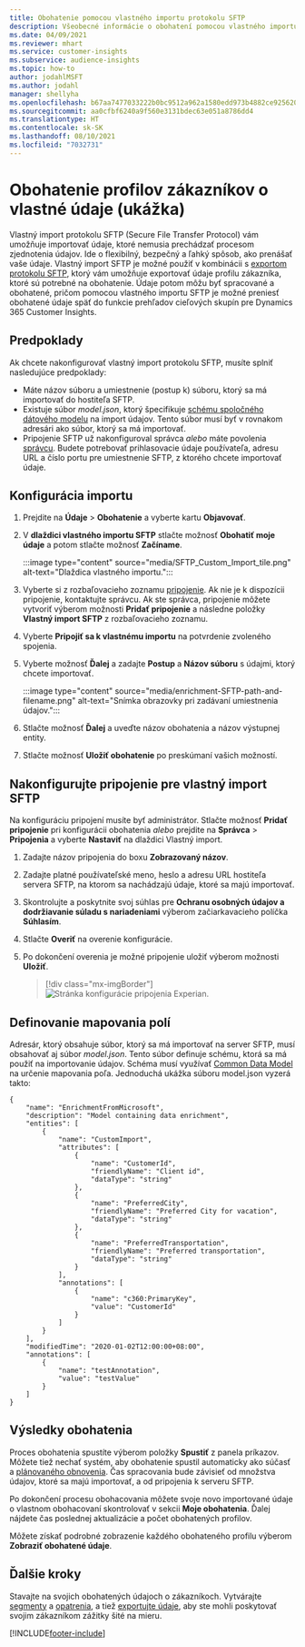 ```yaml
---
title: Obohatenie pomocou vlastného importu protokolu SFTP
description: Všeobecné informácie o obohatení pomocou vlastného importu protokolu SFTP.
ms.date: 04/09/2021
ms.reviewer: mhart
ms.service: customer-insights
ms.subservice: audience-insights
ms.topic: how-to
author: jodahlMSFT
ms.author: jodahl
manager: shellyha
ms.openlocfilehash: b67aa7477033222b0bc9512a962a1580edd973b4882ce925620ff5ec14f83fe3
ms.sourcegitcommit: aa0cfbf6240a9f560e3131bdec63e051a8786dd4
ms.translationtype: HT
ms.contentlocale: sk-SK
ms.lasthandoff: 08/10/2021
ms.locfileid: "7032731"
---
```

# <a name="enrich-customer-profiles-with-custom-data-preview"></a>Obohatenie profilov zákazníkov o vlastné údaje (ukážka)

Vlastný import protokolu SFTP (Secure File Transfer Protocol) vám umožňuje importovať údaje, ktoré nemusia prechádzať procesom zjednotenia údajov. Ide o flexibilný, bezpečný a ľahký spôsob, ako prenášať vaše údaje. Vlastný import SFTP je možné použiť v kombinácii s [exportom protokolu SFTP](export-sftp.md), ktorý vám umožňuje exportovať údaje profilu zákazníka, ktoré sú potrebné na obohatenie. Údaje potom môžu byť spracované a obohatené, pričom pomocou vlastného importu SFTP je možné preniesť obohatené údaje späť do funkcie prehľadov cieľových skupín pre Dynamics 365 Customer Insights.

## <a name="prerequisites"></a>Predpoklady

Ak chcete nakonfigurovať vlastný import protokolu SFTP, musíte splniť nasledujúce predpoklady:

- Máte názov súboru a umiestnenie (postup k) súboru, ktorý sa má importovať do hostiteľa SFTP.
- Existuje súbor *model.json*, ktorý špecifikuje [schému spoločného dátového modelu](/common-data-model/) na import údajov. Tento súbor musí byť v rovnakom adresári ako súbor, ktorý sa má importovať.
- Pripojenie SFTP už nakonfiguroval správca *alebo* máte povolenia [správcu](permissions.md#administrator). Budete potrebovať prihlasovacie údaje používateľa, adresu URL a číslo portu pre umiestnenie SFTP, z ktorého chcete importovať údaje.


## <a name="configure-the-import"></a>Konfigurácia importu

1. Prejdite na **Údaje** > **Obohatenie** a vyberte kartu **Objavovať**.

1. V **dlaždici vlastného importu SFTP** stlačte možnosť **Obohatiť moje údaje** a potom stlačte možnosť **Začíname**.

   :::image type="content" source="media/SFTP_Custom_Import_tile.png" alt-text="Dlaždica vlastného importu.":::

1. Vyberte si z rozbaľovacieho zoznamu [pripojenie](connections.md). Ak nie je k dispozícii pripojenie, kontaktujte správcu. Ak ste správca, pripojenie môžete vytvoriť výberom možnosti **Pridať pripojenie** a následne položky **Vlastný import SFTP** z rozbaľovacieho zoznamu.

1. Vyberte **Pripojiť sa k vlastnému importu** na potvrdenie zvoleného spojenia.

1.  Vyberte možnosť **Ďalej** a zadajte **Postup** a **Názov súboru** s údajmi, ktorý chcete importovať.

    :::image type="content" source="media/enrichment-SFTP-path-and-filename.png" alt-text="Snímka obrazovky pri zadávaní umiestnenia údajov.":::

1. Stlačte možnosť **Ďalej** a uveďte názov obohatenia a názov výstupnej entity. 

1. Stlačte možnosť **Uložiť obohatenie** po preskúmaní vašich možností.

## <a name="configure-the-connection-for-sftp-custom-import"></a>Nakonfigurujte pripojenie pre vlastný import SFTP 

Na konfiguráciu pripojení musíte byť administrátor. Stlačte možnosť **Pridať pripojenie** pri konfigurácii obohatenia *alebo* prejdite na **Správca** > **Pripojenia** a vyberte **Nastaviť** na dlaždici Vlastný import.

1. Zadajte názov pripojenia do boxu **Zobrazovaný názov**.

1. Zadajte platné používateľské meno, heslo a adresu URL hostiteľa servera SFTP, na ktorom sa nachádzajú údaje, ktoré sa majú importovať.

1. Skontrolujte a poskytnite svoj súhlas pre **Ochranu osobných údajov a dodržiavanie súladu s nariadeniami** výberom začiarkavacieho políčka **Súhlasím**.

1. Stlačte **Overiť** na overenie konfigurácie.

1. Po dokončení overenia je možné pripojenie uložiť výberom možnosti **Uložiť**.

   > [!div class="mx-imgBorder"]
   > ![Stránka konfigurácie pripojenia Experian.](media/enrichment-SFTP-connection.png "Stránka konfigurácie pripojenia Experian")


## <a name="defining-field-mappings"></a>Definovanie mapovania polí 

Adresár, ktorý obsahuje súbor, ktorý sa má importovať na server SFTP, musí obsahovať aj súbor *model.json*. Tento súbor definuje schému, ktorá sa má použiť na importovanie údajov. Schéma musí využívať [Common Data Model](/common-data-model/) na určenie mapovania poľa. Jednoduchá ukážka súboru model.json vyzerá takto:

```
{
    "name": "EnrichmentFromMicrosoft",
    "description": "Model containing data enrichment",
    "entities": [
        {
            "name": "CustomImport",
            "attributes": [
                {
                    "name": "CustomerId",
                    "friendlyName": "Client id",
                    "dataType": "string"
                },
                {
                    "name": "PreferredCity",
                    "friendlyName": "Preferred City for vacation",
                    "dataType": "string"
                },
                {
                    "name": "PreferredTransportation",
                    "friendlyName": "Preferred transportation",
                    "dataType": "string"
                }
            ],
            "annotations": [
                {
                    "name": "c360:PrimaryKey",
                    "value": "CustomerId"
                }
            ]
        }
    ],
    "modifiedTime": "2020-01-02T12:00:00+08:00",
    "annotations": [
        {
            "name": "testAnnotation",
            "value": "testValue"
        }
    ]
}
```

## <a name="enrichment-results"></a>Výsledky obohatenia

Proces obohatenia spustíte výberom položky **Spustiť** z panela príkazov. Môžete tiež nechať systém, aby obohatenie spustil automaticky ako súčasť a [plánovaného obnovenia](system.md#schedule-tab). Čas spracovania bude závisieť od množstva údajov, ktoré sa majú importovať, a od pripojenia k serveru SFTP.

Po dokončení procesu obohacovania môžete svoje novo importované údaje o vlastnom obohacovaní skontrolovať v sekcii **Moje obohatenia**. Ďalej nájdete čas poslednej aktualizácie a počet obohatených profilov.

Môžete získať podrobné zobrazenie každého obohateného profilu výberom **Zobraziť obohatené údaje**.

## <a name="next-steps"></a>Ďalšie kroky

Stavajte na svojich obohatených údajoch o zákazníkoch. Vytvárajte [segmenty](segments.md) a [opatrenia](measures.md), a tiež [exportujte údaje](export-destinations.md), aby ste mohli poskytovať svojim zákazníkom zážitky šité na mieru.

[!INCLUDE[footer-include](../includes/footer-banner.md)]
